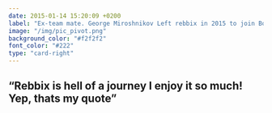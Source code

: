 ```yaml
---
date: 2015-01-14 15:20:09 +0200
label: "Ex-team mate. George Miroshnikov Left rebbix in 2015 to join Booking.com as seniour developer in Amsterdam"
image: "/img/pic_pivot.png"
background_color: "#f2f2f2"
font_color: "#222"
type: "card-right"
---
```

## “Rebbix is hell of a journey I enjoy it so much! Yep, thats my quote”
